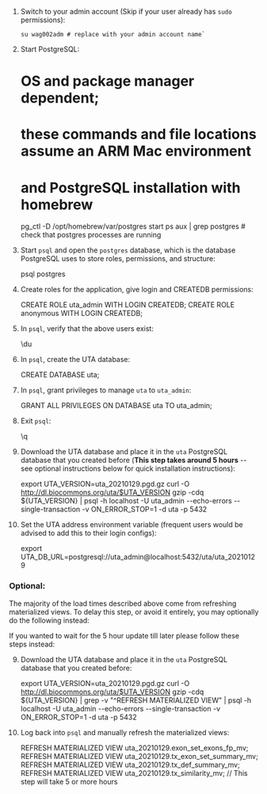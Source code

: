 1.  Switch to your admin account (Skip if your user already has `sudo` permissions):

        su wag002adm # replace with your admin account name`

2.  Start PostgreSQL:

    # OS and package manager dependent;

    # these commands and file locations assume an ARM Mac environment

    # and PostgreSQL installation with homebrew

    pg_ctl -D /opt/homebrew/var/postgres start
    ps aux | grep postgres # check that postgres processes are running

3.  Start `psql` and open the `postgres` database, which is the database PostgreSQL uses to store roles, permissions, and structure:

    psql postgres

4.  Create roles for the application, give login and CREATEDB permissions:

    CREATE ROLE uta_admin WITH LOGIN CREATEDB;
    CREATE ROLE anonymous WITH LOGIN CREATEDB;

5.  In `psql`, verify that the above users exist:

    \du

6.  In `psql`, create the UTA database:

    CREATE DATABASE uta;

7.  In `psql`, grant privileges to manage `uta` to `uta_admin`:

    GRANT ALL PRIVILEGES ON DATABASE uta TO uta_admin;

8.  Exit `psql`:

    \q

9.  Download the UTA database and place it in the `uta` PostgreSQL database that you created before (**This step takes around 5 hours** -- see optional instructions below for quick installation instructions):

    export UTA_VERSION=uta_20210129.pgd.gz
    curl -O http://dl.biocommons.org/uta/$UTA_VERSION
    gzip -cdq ${UTA_VERSION} | psql -h localhost -U uta_admin --echo-errors --single-transaction -v ON_ERROR_STOP=1 -d uta -p 5432

10. Set the UTA address environment variable (frequent users would be advised to add this to their login configs):

    export UTA_DB_URL=postgresql://uta_admin@localhost:5432/uta/uta_20210129

### Optional:

The majority of the load times described above come from refreshing materialized views. To delay this step, or avoid it entirely, you may optionally do the following instead:

If you wanted to wait for the 5 hour update till later please follow these steps instead:

9. Download the UTA database and place it in the `uta` PostgreSQL database that you created before:

   export UTA_VERSION=uta_20210129.pgd.gz
   curl -O http://dl.biocommons.org/uta/$UTA_VERSION
   gzip -cdq ${UTA_VERSION} | grep -v "^REFRESH MATERIALIZED VIEW" | psql -h localhost -U uta_admin --echo-errors --single-transaction -v ON_ERROR_STOP=1 -d uta -p 5432

10. Log back into `psql` and manually refresh the materialized views:

    REFRESH MATERIALIZED VIEW uta_20210129.exon_set_exons_fp_mv;
    REFRESH MATERIALIZED VIEW uta_20210129.tx_exon_set_summary_mv;
    REFRESH MATERIALIZED VIEW uta_20210129.tx_def_summary_mv;
    REFRESH MATERIALIZED VIEW uta_20210129.tx_similarity_mv; // This step will take 5 or more hours
